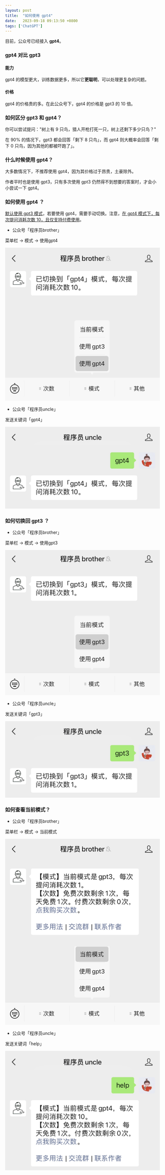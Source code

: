 ```yaml
---
layout: post
title:  "如何使用 gpt4"
date:   2023-09-18 09:13:50 +0800
tags: ['ChatGPT']
---
```


目前，公众号已经接入 **gpt4**。

### gpt4 对比 gpt3
#### 能力
gpt4 的模型更大，训练数据更多，所以它**更聪明**，可以处理更复杂的问题。
#### 价格
gpt4 的价格贵的多。在此公众号下，gpt4 的价格是 gpt3 的 10 倍。

### 如何区分 gpt3 和 gpt4？

你可以尝试提问："树上有 9 只鸟，猎人开枪打死一只，树上还剩下多少只鸟？"

在 90% 的情况下，gpt3 都会回答「剩下 8 只鸟」，而 gpt4 则大概率会回答「剩下 0 只鸟，因为其他的都被吓跑了」。

### 什么时候使用 gpt4？
大多数情况下，不推荐使用 gpt4，因为其价格过于昂贵，土豪除外。

作者平时也是使用 gpt3，只有多次使用 gpt3 仍然得不到想要的答案时，才会小小尝试一下 gpt4。

### 如何使用 gpt4 ？
<u>默认使用 gpt3 模式</u>，若要使用 gpt4，需要手动切换。注意，<u>在 gpt4 模式下，每次提问消耗次数 10，且仅支持付费使用</u>。
- 公众号「程序员brother」

菜单栏 -> 模式 -> 使用gpt4

![](/assets/gpt4/use-gpt4-brother.jpeg)

- 公众号「程序员uncle」

发送关键词「gpt4」

![](/assets/gpt4/use-gpt4-uncle.jpeg)

### 如何切换回 gpt3 ？
- 公众号「程序员brother」

菜单栏 -> 模式 -> 使用gpt3

![](/assets/gpt4/use-gpt3-brother.jpeg)

- 公众号「程序员uncle」

发送关键词「gpt3」

![](/assets/gpt4/use-gpt3-uncle.jpeg)

### 如何查看当前模式？
- 公众号「程序员brother」

菜单栏 -> 模式 -> 当前模式

![](/assets/gpt4/help-brother.jpeg)

- 公众号「程序员uncle」

发送关键词「help」

![](/assets/gpt4/help-uncle.jpeg)
